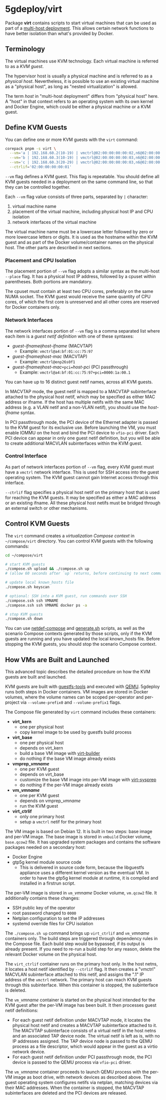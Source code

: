 # 5gdeploy/virt

Package **virt** contains scripts to start virtual machines that can be used as part of a [multi-host deployment](../docs/multi-host.md).
This allows certain network functions to have better isolation than what's provided by Docker.

## Terminology

The virtual machines use KVM technology.
Each virtual machine is referred to as a *KVM guest*.

The hypervisor host is usually a physical machine and is referred to as a *physical host*.
Nevertheless, it is possible to use an existing virtual machine as a "physical host", as long as "nested virtualization" is allowed.

The term *host* in "multi-host deployment" differs from "physical host" here.
A "host" in that context refers to an operating system with its own kernel and Docker Engine, which could be either a physical machine or a KVM guest.

## Define KVM Guests

You can define one or more KVM guests with the `virt` command:

```bash
corepack pnpm -s virt \
  --vm='a | 192.168.60.2(10-19) | vmctrl@02:00:00:00:00:02,n6@02:00:00:00:06:02' \
  --vm='b | 192.168.60.3(10-19) | vmctrl@02:00:00:00:00:03,n6@02:00:00:00:06:03' \
  --vm='c | 192.168.60.3(20-29) | vmctrl@02:00:00:00:00:03,n6@02:00:00:00:06:03' \
  --ctrlif='02:00:00:00:00:01'
```

`--vm` flag defines a KVM guest.
This flag is repeatable.
You should define all KVM guests needed in a deployment on the same command line, so that they can be controlled together.

Each `--vm` flag value consists of three parts, separated by `|` character:

1. virtual machine name
2. placement of the virtual machine, including physical host IP and CPU isolation 
3. network interfaces of the virtual machine

The virtual machine name must be a lowercase letter followed by zero or more lowercase letters or digits.
It is used as the hostname within the KVM guest and as part of the Docker volume/container names on the physical host.
The other parts are described in next sections.

### Placement and CPU Isolation

The placement portion of `--vm` flag adopts a similar syntax as the multi-host `--place` flag.
It has a physical host IP address, followed by a cpuset within parentheses.
Both portions are mandatory.

The cpuset must contain at least two CPU cores, preferably on the same NUMA socket.
The KVM guest would receive the same quantity of CPU cores, of which the first core is unreserved and all other cores are reserved for Docker containers only.

### Network Interfaces

The network interfaces portion of `--vm` flag is a comma separated list where each item is a *guest netif definition* with one of these syntaxes:

* *guest-ifname*`@`*host-ifname* (MACVTAP)
  * Example: `vmctrl@a4:bf:01:cc:75:97`
* *guest-ifname*`@`*host-mac* (MACVTAP)
  * Example: `vmctrl@enp26s0f1`
* *guest-ifname*`@`*host-mac*`+pci=`*host-pci* (PCI passthrough)
  * Example: `vmctrl@a4:bf:01:cc:75:97+pci=0000:1a:00.1`

You can have up to 16 distinct guest netif names, across all KVM guests.

In MACVTAP mode, the guest netif is mapped to a MACVTAP subinterface attached to the physical host netif, which may be specified as either MAC address or ifname.
If the host has multiple netifs with the same MAC address (e.g. a VLAN netif and a non-VLAN netif), you should use the *host-ifname* syntax.

In PCI passthrough mode, the PCI device of the Ethernet adapter is passed to the KVM guest for its exclusive use.
Before launching the VM, you must enable IOMMU on the host and bind the PCI device to `vfio-pci` driver.
Each PCI device can appear in only one guest netif definition, but you will be able to create additional MACVLAN subinterfaces within the KVM guest.

### Control Interface

As part of network interfaces portion of `--vm` flag, every KVM guest must have a `vmctrl` network interface.
This is used for SSH access into the guest operating system.
The KVM guest cannot gain Internet access through this interface.

`--ctrlif` flag specifies a physical host netif on the primary host that is used for reaching the KVM guests.
It may be specified as either a MAC address or an existing ifname.
All these physical host netifs must be bridged through an external switch or other mechanisms.

## Control KVM Guests

The `virt` command creates a *virtualization Compose context* in `~/compose/virt` directory.
You can control KVM guests with the following commands:

```bash
cd ~/compose/virt

# start KVM guests
./compose.sh upload && ./compose.sh up
# (allow 60 seconds after `up` returns, before continuing to next commands)

# update local known_hosts file
./compose.sh keyscan

# optional: SSH into a KVM guest, run commands over SSH
./compose.ssh ssh VMNAME
./compose.ssh ssh VMNAME docker ps -a

# stop KVM guests
./compose.sh down
```

You can use [netdef-compose](../netdef-compose/README.md) and [generate.sh](../scenario/README.md) scripts, as well as the scenario Compose contexts generated by those scripts, only if the KVM guests are running and you have updated the local known\_hosts file.
Before stopping the KVM guests, you should stop the scenario Compose context.

## How VMs are Built and Launched

This advanced topic describes the detailed procedure on how the KVM guests are built and launched.

KVM guests are built with [guestfs-tools](https://libguestfs.org) and executed with [QEMU](https://www.qemu.org/).
5gdeploy runs both steps in Docker containers.
VM images are stored in Docker volumes, where the volume names can be scoped per-operator and per-project via `--volume-prefix0` and `--volume-prefix1` flags.

The Compose file generated by `virt` command includes these containers:

* **virt\_kern**
  * one per physical host
  * copy kernel image to be used by guestfs build process
* **virt\_base**
  * one per physical host
  * depends on virt\_kern
  * build a base VM image with [virt-builder](https://libguestfs.org/virt-builder.1.html)
  * do nothing if the base VM image already exists
* **vmprep\_*vmname***
  * one per KVM guest
  * depends on virt\_base
  * customize the base VM image into per-VM image with [virt-sysprep](https://libguestfs.org/virt-sysprep.1.html)
  * do nothing if the per-VM image already exists
* **vm\_*vmname***
  * one per KVM guest
  * depends on vmprep\_*vmname*
  * run the KVM guest
* **virt_ctrlif**
  * only one primary host
  * setup a `vmctrl` netif for the primary host

The VM image is based on Debian 12.
It is built in two steps: base image and per-VM image.
The base image is stored in `vmbuild` Docker volume, `base.qcow2` file.
It has upgraded system packages and contains the software packages needed on a secondary host:

* Docker Engine
* gtp5g kernel module source code
  * This is delivered in source code form, because the libguestfs appliance uses a different kernel version as the eventual VM.
    In order to have the gtp5g kernel module at runtime, it is compiled and installed in a firstrun script.

The per-VM image is stored in `vm_`*vmname* Docker volume, `vm.qcow2` file.
It additionally contains these changes:

* SSH public key of the operator
* root password changed to `0000`
* Netplan configuration to set the IP addresses
* systemd override files for CPU isolation

The `./compose.sh up` command brings up `virt_ctrlif` and `vm_`*vmname* containers only.
The build steps are triggered through dependency rules in the Compose file.
Each build step would be bypassed, if its output is already present.
If you need to re-run a build step for any reason, delete the relevant Docker volume on the physical host.

The `virt_ctrlif` container runs on the primary host only.
In the host netns, it locates a host netif identified by `--ctrlif` flag.
It then creates a "vmctrl" MACVLAN subinterface attached to this netif, and assigns the ".1" IP address of the `vmctrl` network.
The primary host can reach KVM guests through this subinterface.
When this container is stopped, the subinterface is deleted.

The `vm_`*vmname* container is started on the physical host intended for the KVM guest after the per-VM image has been built.
It then processes guest netif definitions:

* For each guest netif definition under MACVTAP mode, it locates the physical host netif and creates a MACVTAP subinterface attached to it.
  The MACVTAP subinterface consists of a virtual netif in the host netns and an associated TAP device node.
  The virtual netif is left as is, with no IP addresses assigned.
  The TAP device node is passed to the QEMU process as a file descriptor, which would appear in the guest as a virtio network device.
* For each guest netif definition under PCI passthrough mode, the PCI device is passed to the QEMU process via `vfio-pci` driver.

The `vm_`*vmname* container proceeds to launch QEMU process with the per-VM image as boot drive, with network devices as described above.
The guest operating system configures netifs via netplan, matching devices via their MAC addresses.
When the container is stopped, the MACVTAP subinterfaces are deleted and the PCI devices are released.
